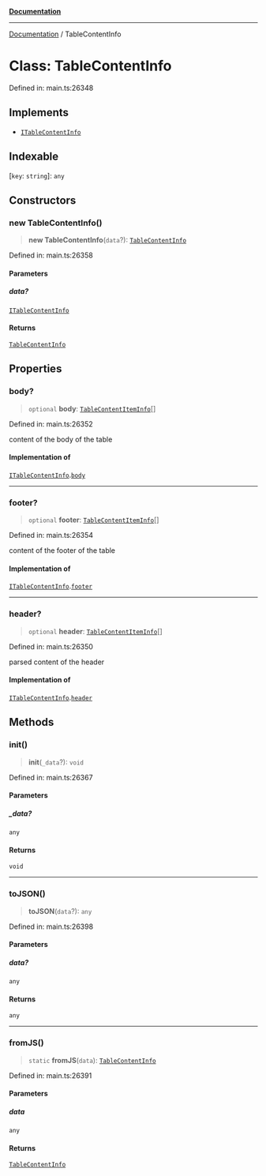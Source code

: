[**Documentation**](../README.md)

***

[Documentation](../README.md) / TableContentInfo

# Class: TableContentInfo

Defined in: main.ts:26348

## Implements

- [`ITableContentInfo`](../interfaces/ITableContentInfo.md)

## Indexable

\[`key`: `string`\]: `any`

## Constructors

### new TableContentInfo()

> **new TableContentInfo**(`data`?): [`TableContentInfo`](TableContentInfo.md)

Defined in: main.ts:26358

#### Parameters

##### data?

[`ITableContentInfo`](../interfaces/ITableContentInfo.md)

#### Returns

[`TableContentInfo`](TableContentInfo.md)

## Properties

### body?

> `optional` **body**: [`TableContentItemInfo`](TableContentItemInfo.md)[]

Defined in: main.ts:26352

content of the body of the table

#### Implementation of

[`ITableContentInfo`](../interfaces/ITableContentInfo.md).[`body`](../interfaces/ITableContentInfo.md#body)

***

### footer?

> `optional` **footer**: [`TableContentItemInfo`](TableContentItemInfo.md)[]

Defined in: main.ts:26354

content of the footer of the table

#### Implementation of

[`ITableContentInfo`](../interfaces/ITableContentInfo.md).[`footer`](../interfaces/ITableContentInfo.md#footer)

***

### header?

> `optional` **header**: [`TableContentItemInfo`](TableContentItemInfo.md)[]

Defined in: main.ts:26350

parsed content of the header

#### Implementation of

[`ITableContentInfo`](../interfaces/ITableContentInfo.md).[`header`](../interfaces/ITableContentInfo.md#header)

## Methods

### init()

> **init**(`_data`?): `void`

Defined in: main.ts:26367

#### Parameters

##### \_data?

`any`

#### Returns

`void`

***

### toJSON()

> **toJSON**(`data`?): `any`

Defined in: main.ts:26398

#### Parameters

##### data?

`any`

#### Returns

`any`

***

### fromJS()

> `static` **fromJS**(`data`): [`TableContentInfo`](TableContentInfo.md)

Defined in: main.ts:26391

#### Parameters

##### data

`any`

#### Returns

[`TableContentInfo`](TableContentInfo.md)
